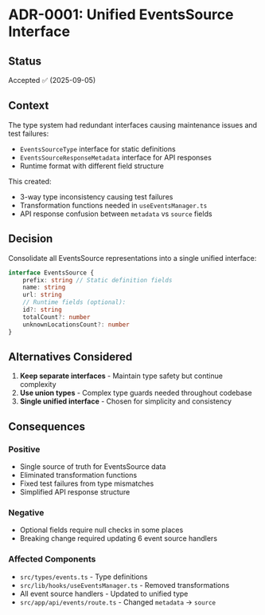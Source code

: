 # ADR-0001: Unified EventsSource Interface

## Status

Accepted ✅ (2025-09-05)

## Context

The type system had redundant interfaces causing maintenance issues and test failures:

- `EventsSourceType` interface for static definitions
- `EventsSourceResponseMetadata` interface for API responses
- Runtime format with different field structure

This created:

- 3-way type inconsistency causing test failures
- Transformation functions needed in `useEventsManager.ts`
- API response confusion between `metadata` vs `source` fields

## Decision

Consolidate all EventsSource representations into a single unified interface:

```typescript
interface EventsSource {
    prefix: string // Static definition fields
    name: string
    url: string
    // Runtime fields (optional):
    id?: string
    totalCount?: number
    unknownLocationsCount?: number
}
```

## Alternatives Considered

1. **Keep separate interfaces** - Maintain type safety but continue complexity
2. **Use union types** - Complex type guards needed throughout codebase
3. **Single unified interface** - Chosen for simplicity and consistency

## Consequences

### Positive

- Single source of truth for EventsSource data
- Eliminated transformation functions
- Fixed test failures from type mismatches
- Simplified API response structure

### Negative

- Optional fields require null checks in some places
- Breaking change required updating 6 event source handlers

### Affected Components

- `src/types/events.ts` - Type definitions
- `src/lib/hooks/useEventsManager.ts` - Removed transformations
- All event source handlers - Updated to unified type
- `src/app/api/events/route.ts` - Changed `metadata` → `source`
